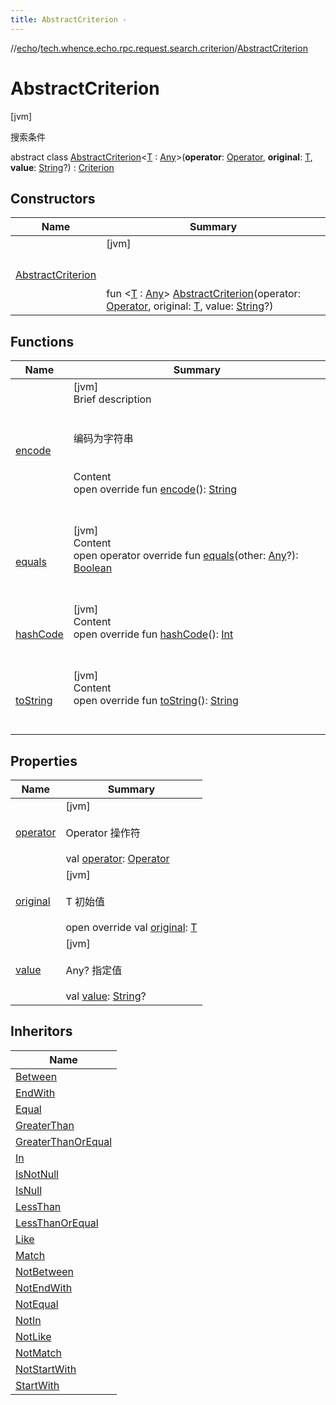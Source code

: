```yaml
---
title: AbstractCriterion -
---
```

//[echo](../../index.md)/[tech.whence.echo.rpc.request.search.criterion](../index.md)/[AbstractCriterion](index.md)



# AbstractCriterion  
 [jvm] 

搜索条件

abstract class [AbstractCriterion](index.md)<[T](index.md) : [Any](https://kotlinlang.org/api/latest/jvm/stdlib/kotlin/-any/index.html)>(**operator**: [Operator](../../tech.whence.echo.dal.filter/-operator/index.md), **original**: [T](index.md), **value**: [String](https://kotlinlang.org/api/latest/jvm/stdlib/kotlin/-string/index.html)?) : [Criterion](../-criterion/index.md)   


## Constructors  
  
|  Name|  Summary| 
|---|---|
| [AbstractCriterion](-abstract-criterion.md)|  [jvm] <br><br><br><br>fun <[T](index.md) : [Any](https://kotlinlang.org/api/latest/jvm/stdlib/kotlin/-any/index.html)> [AbstractCriterion](-abstract-criterion.md)(operator: [Operator](../../tech.whence.echo.dal.filter/-operator/index.md), original: [T](index.md), value: [String](https://kotlinlang.org/api/latest/jvm/stdlib/kotlin/-string/index.html)?)   <br>


## Functions  
  
|  Name|  Summary| 
|---|---|
| [encode](encode.md)| [jvm]  <br>Brief description  <br><br><br>编码为字符串<br><br>  <br>Content  <br>open override fun [encode](encode.md)(): [String](https://kotlinlang.org/api/latest/jvm/stdlib/kotlin/-string/index.html)  <br><br><br>
| [equals](../../tech.whence.echo.webclient.response.exception/-response-unrecognized-exception/index.md#kotlin/Any/equals/#kotlin.Any?/PointingToDeclaration/)| [jvm]  <br>Content  <br>open operator override fun [equals](../../tech.whence.echo.webclient.response.exception/-response-unrecognized-exception/index.md#kotlin/Any/equals/#kotlin.Any?/PointingToDeclaration/)(other: [Any](https://kotlinlang.org/api/latest/jvm/stdlib/kotlin/-any/index.html)?): [Boolean](https://kotlinlang.org/api/latest/jvm/stdlib/kotlin/-boolean/index.html)  <br><br><br>
| [hashCode](../../tech.whence.echo.webclient.response.exception/-response-unrecognized-exception/index.md#kotlin/Any/hashCode/#/PointingToDeclaration/)| [jvm]  <br>Content  <br>open override fun [hashCode](../../tech.whence.echo.webclient.response.exception/-response-unrecognized-exception/index.md#kotlin/Any/hashCode/#/PointingToDeclaration/)(): [Int](https://kotlinlang.org/api/latest/jvm/stdlib/kotlin/-int/index.html)  <br><br><br>
| [toString](../../tech.whence.echo.webclient.response.exception/-response-unrecognized-exception/index.md#kotlin/Any/toString/#/PointingToDeclaration/)| [jvm]  <br>Content  <br>open override fun [toString](../../tech.whence.echo.webclient.response.exception/-response-unrecognized-exception/index.md#kotlin/Any/toString/#/PointingToDeclaration/)(): [String](https://kotlinlang.org/api/latest/jvm/stdlib/kotlin/-string/index.html)  <br><br><br>


## Properties  
  
|  Name|  Summary| 
|---|---|
| [operator](index.md#tech.whence.echo.rpc.request.search.criterion/AbstractCriterion/operator/#/PointingToDeclaration/)|  [jvm] <br><br>Operator 操作符<br><br>val [operator](index.md#tech.whence.echo.rpc.request.search.criterion/AbstractCriterion/operator/#/PointingToDeclaration/): [Operator](../../tech.whence.echo.dal.filter/-operator/index.md)   <br>
| [original](index.md#tech.whence.echo.rpc.request.search.criterion/AbstractCriterion/original/#/PointingToDeclaration/)|  [jvm] <br><br>T 初始值<br><br>open override val [original](index.md#tech.whence.echo.rpc.request.search.criterion/AbstractCriterion/original/#/PointingToDeclaration/): [T](index.md)   <br>
| [value](index.md#tech.whence.echo.rpc.request.search.criterion/AbstractCriterion/value/#/PointingToDeclaration/)|  [jvm] <br><br>Any? 指定值<br><br>val [value](index.md#tech.whence.echo.rpc.request.search.criterion/AbstractCriterion/value/#/PointingToDeclaration/): [String](https://kotlinlang.org/api/latest/jvm/stdlib/kotlin/-string/index.html)?   <br>


## Inheritors  
  
|  Name| 
|---|
| [Between](../-between/index.md)
| [EndWith](../-end-with/index.md)
| [Equal](../-equal/index.md)
| [GreaterThan](../-greater-than/index.md)
| [GreaterThanOrEqual](../-greater-than-or-equal/index.md)
| [In](../-in/index.md)
| [IsNotNull](../-is-not-null/index.md)
| [IsNull](../-is-null/index.md)
| [LessThan](../-less-than/index.md)
| [LessThanOrEqual](../-less-than-or-equal/index.md)
| [Like](../-like/index.md)
| [Match](../-match/index.md)
| [NotBetween](../-not-between/index.md)
| [NotEndWith](../-not-end-with/index.md)
| [NotEqual](../-not-equal/index.md)
| [NotIn](../-not-in/index.md)
| [NotLike](../-not-like/index.md)
| [NotMatch](../-not-match/index.md)
| [NotStartWith](../-not-start-with/index.md)
| [StartWith](../-start-with/index.md)

